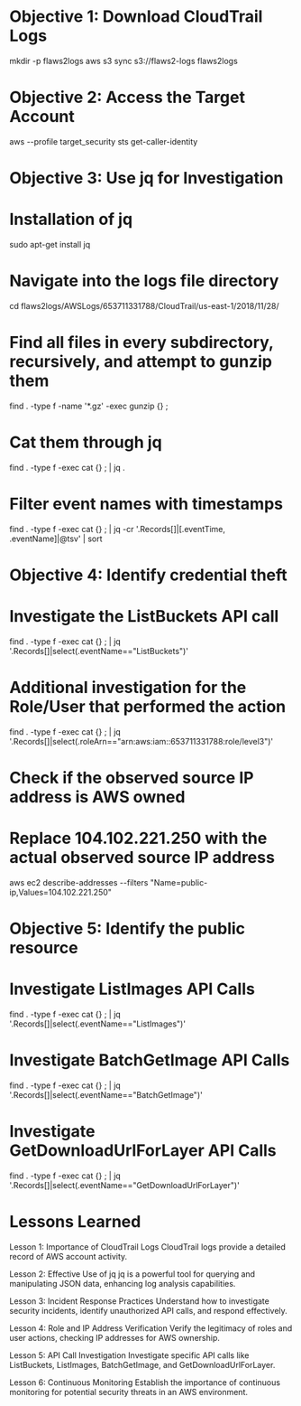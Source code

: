 

# Objective 1: Download CloudTrail Logs

mkdir -p flaws2logs
aws s3 sync s3://flaws2-logs flaws2logs

# Objective 2: Access the Target Account

aws --profile target_security sts get-caller-identity

# Objective 3: Use jq for Investigation
# Installation of jq

sudo apt-get install jq

# Navigate into the logs file directory

cd flaws2logs/AWSLogs/653711331788/CloudTrail/us-east-1/2018/11/28/

# Find all files in every subdirectory, recursively, and attempt to gunzip them

find . -type f -name '*.gz' -exec gunzip {} \;

# Cat them through jq

find . -type f -exec cat {} \; | jq .

# Filter event names with timestamps

find . -type f -exec cat {} \; | jq -cr '.Records[]|[.eventTime, .eventName]|@tsv' | sort

# Objective 4: Identify credential theft
# Investigate the ListBuckets API call

find . -type f -exec cat {} \; | jq '.Records[]|select(.eventName=="ListBuckets")'

# Additional investigation for the Role/User that performed the action

find . -type f -exec cat {} \; | jq '.Records[]|select(.roleArn=="arn:aws:iam::653711331788:role/level3")'

# Check if the observed source IP address is AWS owned
# Replace 104.102.221.250 with the actual observed source IP address

aws ec2 describe-addresses --filters "Name=public-ip,Values=104.102.221.250"

# Objective 5: Identify the public resource
# Investigate ListImages API Calls

find . -type f -exec cat {} \; | jq '.Records[]|select(.eventName=="ListImages")'

# Investigate BatchGetImage API Calls

find . -type f -exec cat {} \; | jq '.Records[]|select(.eventName=="BatchGetImage")'

# Investigate GetDownloadUrlForLayer API Calls

find . -type f -exec cat {} \; | jq '.Records[]|select(.eventName=="GetDownloadUrlForLayer")'

# Lessons Learned

Lesson 1: Importance of CloudTrail Logs
CloudTrail logs provide a detailed record of AWS account activity.

Lesson 2: Effective Use of jq
jq is a powerful tool for querying and manipulating JSON data, enhancing log analysis capabilities.

Lesson 3: Incident Response Practices
Understand how to investigate security incidents, identify unauthorized API calls, and respond effectively.

Lesson 4: Role and IP Address Verification
Verify the legitimacy of roles and user actions, checking IP addresses for AWS ownership.

Lesson 5: API Call Investigation
Investigate specific API calls like ListBuckets, ListImages, BatchGetImage, and GetDownloadUrlForLayer.

Lesson 6: Continuous Monitoring
Establish the importance of continuous monitoring for potential security threats in an AWS environment.




